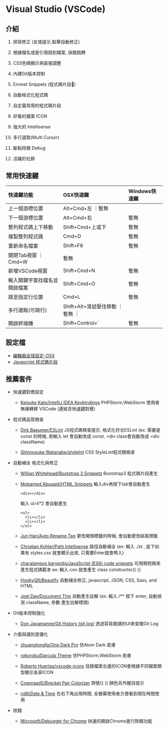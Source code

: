 # Visual Studio (VSCode)

## 介紹

1. 拼寫修正 (友情提示,點擊自動修正)

2. 根據檔名或是引用跳到檔案, 偵錯跳轉

3. CSS色碼顯示與直接調整

4. 內建Git版本控制

5. Emmet Snippets (程式碼片段)

6. 自動格式化程式碼

7. 自定義常用的程式碼片段

8. 好看的檔案 ICON

9. 強大的 Intellisense

10. 多行選取(Multi Cursor)

11. 斷點除錯 Debug

12. 活躍的社群


## 常用快速鍵

| 快速鍵功能 | OSX快速鍵 | Windows快速鍵 |
|:----|:---------|:-------------|
| 上一個游標位置 | Alt+Cmd+左 ｜暫無 |
| 下一個游標位置 | Alt+Cmd+右 | 暫無 |
| 整列程式碼上下移動 | Shift+Cmd+上或下 | 暫無 |
| 複製整列程式碼 | Cmd+D | 暫無 |
| 重新命名檔案 | Shift+F6 | 暫無 |
| 關閉Tab視窗 ｜ Cmd+W | 暫無 |
| 新增VSCode視窗 | Shift+Cmd+N | 暫無 |
| 輸入關鍵字查找檔名並開啟檔案 | Shift+Cmd+O | 暫無 |
| 跳至指定行位置 | Cmd+L | 暫無 |
| 多行選取(可跳行) | Shift+Alt+滑鼠壓住移動 ｜暫無 ｜
| 開啟終端機 | Shift+Control+` | 暫無 |

## 設定檔

- [編輯器全域設定-OSX](setting/setting-osx.json)
- [Javascript 程式碼片段](setting/javascript.json)

## 推薦套件

- 快速鍵對應設定

  - [Keisuke Kato/IntelliJ IDEA Keybindings](https://marketplace.visualstudio.com/items?itemName=k--kato.intellij-idea-keybindings) PHPStorm,WebStorm 使用者 無痛轉移 VSCode (連結含快速鍵對應)


- 程式碼品質檢查

  - [Dirk Baeumer/ESLint](https://marketplace.visualstudio.com/items?itemName=dbaeumer.vscode-eslint) JS程式碼檢查提示, 格式化符合ESLint (ex: 需要是 const 的時候, 若輸入 let 會自動改成 const, <div class會自動改成 <div className)


  - [Shinnosuke Watanabe/stylelint](https://marketplace.visualstudio.com/items?itemName=shinnn.stylelint) CSS StyleLint程式碼檢查


- 自動補全 格式化與修正

  - [Willian Whitehead/Bootstrap 3 Snippets](https://marketplace.visualstudio.com/items?itemName=wcwhitehead.bootstrap-3-snippets) Bootstrap3 程式碼片段產生


  - [Mobamed Abusaid/HTML Snippets](https://marketplace.visualstudio.com/items?itemName=abusaidm.html-snippets) 輸入div再按下tab會自動產生

        <div></div>
    輸入 ul>li*2 會自動產生

        <ul>
          <li></li>
          <li></li>
        </ul>

  - [Jun Han/Auto Rename Tag](https://marketplace.visualstudio.com/items?itemName=formulahendry.auto-rename-tag) 更改開頭標籤的時候, 會自動更改結尾標籤


  - [Christian Kohler/Path Intellisense](https://marketplace.visualstudio.com/items?itemName=christian-kohler.path-intellisense) 路徑自動補全 (ex: 輸入 ./st , 底下如果有 styles.css 就會顯示出來, 只需要Enter就會帶入)



  - [charalampos karypidis/JavaScript (ES6) code snippets](https://marketplace.visualstudio.com/items?itemName=xabikos.JavaScriptSnippets) 可用簡短碼來產生程式碼範本 ex: 輸入 con 就會產生 class constructor() {}
    

  - [HookyQR/Beautify](https://marketplace.visualstudio.com/items?itemName=HookyQR.beautify) 自動補全修正, javascript, JSON, CSS, Sass, and HTML
    


  - [Joel Day/Document This](https://marketplace.visualstudio.com/items?itemName=joelday.docthis) 自動產生註解 (ex: 輸入 /** 按下 enter, 自動偵測 className, 參數 產生註解標頭)
    


- Git版本控制強化

  - [Don Jayamanne/Git History (git log)](https://marketplace.visualstudio.com/items?itemName=donjayamanne.githistory) 透過容易閱讀的UI來查閱Git Log



- 介面與識別度優化
     

  - [zhuangtongfa/One Dark Pro](https://marketplace.visualstudio.com/items?itemName=zhuangtongfa.Material-theme) 仿Atom Dark 皮膚

     
  - [rokoroku/Darcula Theme](https://marketplace.visualstudio.com/items?itemName=rokoroku.vscode-theme-darcula) 仿PHPStorm,WebStorm 皮膚


     
  - [Roberto Huertas/vscode-icons](https://marketplace.visualstudio.com/items?itemName=robertohuertasm.vscode-icons) 目錄檔案左邊的ICON會根據不同檔案類型顯示各家ICON

     
  - [CoenraadS/Brecket Pair Colorizer](https://marketplace.visualstudio.com/items?itemName=CoenraadS.bracket-pair-colorizer)
 誇號{} () 顏色另外醒目提示

     
  - [rid9/Date & Time](https://marketplace.visualstudio.com/items?itemName=rid9.datetime) 在右下角出現時間, 全螢幕使用者方便看到現在時間使用



- 除錯

  - [Microsoft/Debugger for Chrome](https://marketplace.visualstudio.com/items?itemName=msjsdiag.debugger-for-chrome) 快速的開啟Chrome進行除錯功能

